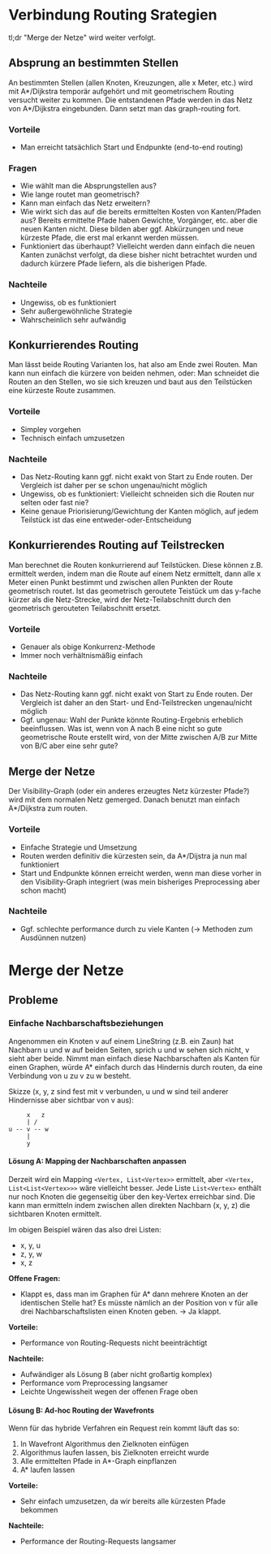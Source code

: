 # Verbindung Routing Srategien

tl;dr "Merge der Netze" wird weiter verfolgt.

## Absprung an bestimmten Stellen

An bestimmten Stellen (allen Knoten, Kreuzungen, alle x Meter, etc.) wird mit A*/Dijkstra temporär aufgehört und mit geometrischem Routing versucht weiter zu kommen. Die entstandenen Pfade werden in das Netz von A*/Dijkstra eingebunden. Dann setzt man das graph-routing fort.

### Vorteile

* Man erreicht tatsächlich Start und Endpunkte (end-to-end routing)

### Fragen

* Wie wählt man die Absprungstellen aus?
* Wie lange routet man geometrisch?
* Kann man einfach das Netz erweitern?
* Wie wirkt sich das auf die bereits ermittelten Kosten von Kanten/Pfaden aus? Bereits ermittelte Pfade haben Gewichte, Vorgänger, etc. aber die neuen Kanten nicht. Diese bilden aber ggf. Abkürzungen und neue kürzeste Pfade, die erst mal erkannt werden müssen.
* Funktioniert das überhaupt? Vielleicht werden dann einfach die neuen Kanten zunächst verfolgt, da diese bisher nicht betrachtet wurden und dadurch kürzere Pfade liefern, als die bisherigen Pfade.

### Nachteile

* Ungewiss, ob es funktioniert
* Sehr außergewöhnliche Strategie
* Wahrscheinlich sehr aufwändig

## Konkurrierendes Routing

Man lässt beide Routing Varianten los, hat also am Ende zwei Routen. Man kann nun einfach die kürzere von beiden nehmen, oder: Man schneidet die Routen an den Stellen, wo sie sich kreuzen und baut aus den Teilstücken eine kürzeste Route zusammen.

### Vorteile

* Simpley vorgehen
* Technisch einfach umzusetzen

### Nachteile

* Das Netz-Routing kann ggf. nicht exakt von Start zu Ende routen. Der Vergleich ist daher per se schon ungenau/nicht möglich
* Ungewiss, ob es funktioniert: Vielleicht schneiden sich die Routen nur selten oder fast nie?
* Keine genaue Priorisierung/Gewichtung der Kanten möglich, auf jedem Teilstück ist das eine entweder-oder-Entscheidung

## Konkurrierendes Routing auf Teilstrecken

Man berechnet die Routen konkurrierend auf Teilstücken. Diese können z.B. ermittelt werden, indem man die Route auf einem Netz ermittelt, dann alle x Meter einen Punkt bestimmt und zwischen allen Punkten der Route geometrisch routet. Ist das geometrisch geroutete Teistück um das y-fache kürzer als die Netz-Strecke, wird der Netz-Teilabschnitt durch den geometrisch gerouteten Teilabschnitt ersetzt.

### Vorteile

* Genauer als obige Konkurrenz-Methode
* Immer noch verhältnismäßig einfach

### Nachteile

* Das Netz-Routing kann ggf. nicht exakt von Start zu Ende routen. Der Vergleich ist daher an den Start- und End-Teilstrecken ungenau/nicht möglich
* Ggf. ungenau: Wahl der Punkte könnte Routing-Ergebnis erheblich beeinflussen. Was ist, wenn von A nach B eine nicht so gute geometrische Route erstellt wird, von der Mitte zwischen A/B zur Mitte von B/C aber eine sehr gute?

## Merge der Netze

Der Visibility-Graph (oder ein anderes erzeugtes Netz kürzester Pfade?) wird mit dem normalen Netz gemerged. Danach benutzt man einfach A*/Dijkstra zum routen.

### Vorteile

* Einfache Strategie und Umsetzung
* Routen werden definitiv die kürzesten sein, da A*/Dijstra ja nun mal funktioniert
* Start und Endpunkte können erreicht werden, wenn man diese vorher in den Visibility-Graph integriert (was mein bisheriges Preprocessing aber schon macht)

### Nachteile

* Ggf. schlechte performance durch zu viele Kanten (→ Methoden zum Ausdünnen nutzen)

# Merge der Netze

## Probleme

### Einfache Nachbarschaftsbeziehungen

Angenommen ein Knoten v auf einem LineString (z.B. ein Zaun) hat Nachbarn u und w auf beiden Seiten, sprich u und w sehen sich nicht, v sieht aber beide.
Nimmt man einfach diese Nachbarschaften als Kanten für einen Graphen, würde A* einfach durch das Hindernis durch routen, da eine Verbindung von u zu v zu w besteht.

Skizze (x, y, z sind fest mit v verbunden, u und w sind teil anderer Hindernisse aber sichtbar von v aus):
```
     x   z
     | /
u -- v -- w
     |
     y
```

#### Lösung A: Mapping der Nachbarschaften anpassen

Derzeit wird ein Mapping `<Vertex, List<Vertex>>` ermittelt, aber `<Vertex, List<List<Vertex>>>` wäre vielleicht besser.
Jede Liste `List<Vertex>` enthält nur noch Knoten die gegenseitig über den key-Vertex erreichbar sind.
Die kann man ermitteln indem zwischen allen direkten Nachbarn (x, y, z) die sichtbaren Knoten ermittelt.

Im obigen Beispiel wären das also drei Listen:

* x, y, u
* z, y, w
* x, z

**Offene Fragen:**

* Klappt es, dass man im Graphen für A* dann mehrere Knoten an der identischen Stelle hat? Es müsste nämlich an der Position von v für alle drei Nachbarschaftslisten einen Knoten geben. → Ja klappt.

**Vorteile:**

* Performance von Routing-Requests nicht beeinträchtigt

**Nachteile:**

* Aufwändiger als Lösung B (aber nicht großartig komplex)
* Performance vom Preprocessing langsamer
* Leichte Ungewissheit wegen der offenen Frage oben

#### Lösung B: Ad-hoc Routing der Wavefronts

Wenn für das hybride Verfahren ein Request rein kommt läuft das so:

1. In Wavefront Algorithmus den Zielknoten einfügen
2. Algorithmus laufen lassen, bis Zielknoten erreicht wurde
3. Alle ermittelten Pfade in A*-Graph einpflanzen
4. A* laufen lassen

**Vorteile:**

* Sehr einfach umzusetzen, da wir bereits alle kürzesten Pfade bekommen

**Nachteile:**

* Performance der Routing-Requests langsamer
